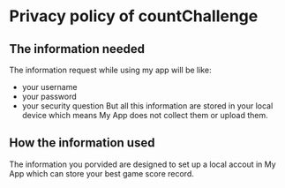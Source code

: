 # Privacy policy of countChallenge

## The information needed 
The information request while using my app will be like:
- your username
- your password
- your security question
But all this information are stored in your local device which means My App does not collect them or upload them.

## How the information used
The information you porvided are designed to set up a local accout in My App which can store your best game score record.
